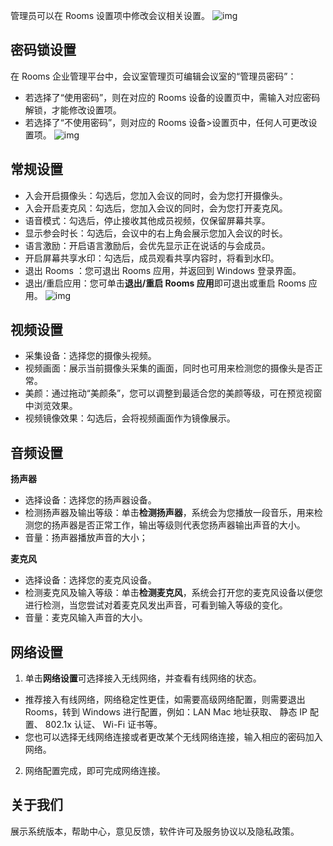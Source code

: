 管理员可以在 Rooms 设置项中修改会议相关设置。
![img](https://dldir1.qq.com/download/support-center/image/rooms/Rooms_set.png)

## 密码锁设置
在 Rooms 企业管理平台中，会议室管理页可编辑会议室的“管理员密码”：
- 若选择了“使用密码”，则在对应的 Rooms 设备的设置页中，需输入对应密码解锁，才能修改设置项。
- 若选择了“不使用密码”，则对应的 Rooms 设备>设置页中，任何人可更改设置项。
![img](https://dldir1.qq.com/download/support-center/image/rooms/Rooms_pwd.png)

## 常规设置
- 入会开启摄像头：勾选后，您加入会议的同时，会为您打开摄像头。
- 入会开启麦克风：勾选后，您加入会议的同时，会为您打开麦克风。
- 语音模式：勾选后，停止接收其他成员视频，仅保留屏幕共享。
- 显示参会时长：勾选后，会议中的右上角会展示您加入会议的时长。
- 语言激励：开启语言激励后，会优先显示正在说话的与会成员。
- 开启屏幕共享水印：勾选后，成员观看共享内容时，将看到水印。
- 退出 Rooms ：您可退出 Rooms 应用，并返回到 Windows 登录界面。
- 退出/重启应用：您可单击**退出/重启 Rooms 应用**即可退出或重启 Rooms 应用。
![img](https://dldir1.qq.com/download/support-center/image/rooms/Rooms_gen_set.png)

## 视频设置

- 采集设备：选择您的摄像头视频。
- 视频画面：展示当前摄像头采集的画面，同时也可用来检测您的摄像头是否正常。
- 美颜：通过拖动“美颜条”，您可以调整到最适合您的美颜等级，可在预览视窗中浏览效果。
- 视频镜像效果：勾选后，会将视频画面作为镜像展示。

## 音频设置
**扬声器**
- 选择设备：选择您的扬声器设备。
- 检测扬声器及输出等级：单击**检测扬声器**，系统会为您播放一段音乐，用来检测您的扬声器是否正常工作，输出等级则代表您扬声器输出声音的大小。
- 音量：扬声器播放声音的大小；

**麦克风**
- 选择设备：选择您的麦克风设备。
- 检测麦克风及输入等级：单击**检测麦克风**，系统会打开您的麦克风设备以便您进行检测，当您尝试对着麦克风发出声音，可看到输入等级的变化。
- 音量：麦克风输入声音的大小。

## 网络设置
1. 单击**网络设置**可选择接入无线网络，并查看有线网络的状态。
 - 推荐接入有线网络，网络稳定性更佳，如需要高级网络配置，则需要退出 Rooms，转到 Windows 进行配置，例如：LAN Mac 地址获取、 静态 IP 配置、 802.1x 认证、 Wi-Fi 证书等。
 - 您也可以选择无线网络连接或者更改某个无线网络连接，输入相应的密码加入网络。
2. 网络配置完成，即可完成网络连接。
 
## 关于我们
展示系统版本，帮助中心，意见反馈，软件许可及服务协议以及隐私政策。
